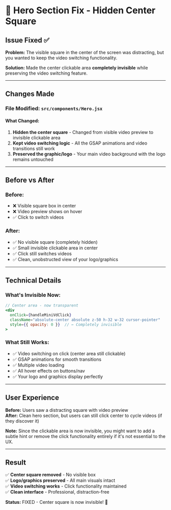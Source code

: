 # 🎯 Hero Section Fix - Hidden Center Square

## Issue Fixed ✅

**Problem:** The visible square in the center of the screen was distracting, but you wanted to keep the video switching functionality.

**Solution:** Made the center clickable area **completely invisible** while preserving the video switching feature.

---

## Changes Made

### File Modified: `src/components/Hero.jsx`

#### What Changed:
1. **Hidden the center square** - Changed from visible video preview to invisible clickable area
2. **Kept video switching logic** - All the GSAP animations and video transitions still work
3. **Preserved the graphic/logo** - Your main video background with the logo remains untouched

---

## Before vs After

### Before:
- ❌ Visible square box in center
- ❌ Video preview shows on hover
- ✅ Click to switch videos

### After:
- ✅ No visible square (completely hidden)
- ✅ Small invisible clickable area in center
- ✅ Click still switches videos
- ✅ Clean, unobstructed view of your logo/graphics

---

## Technical Details

### What's Invisible Now:
```jsx
// Center area - now transparent
<div 
  onClick={handleMiniVdClick}
  className="absolute-center absolute z-50 h-32 w-32 cursor-pointer"
  style={{ opacity: 0 }}  // ← Completely invisible
>
```

### What Still Works:
- ✅ Video switching on click (center area still clickable)
- ✅ GSAP animations for smooth transitions
- ✅ Multiple video loading
- ✅ All hover effects on buttons/nav
- ✅ Your logo and graphics display perfectly

---

## User Experience

**Before:** Users saw a distracting square with video preview  
**After:** Clean hero section, but users can still click center to cycle videos (if they discover it)

**Note:** Since the clickable area is now invisible, you might want to add a subtle hint or remove the click functionality entirely if it's not essential to the UX.

---

## Result

✅ **Center square removed** - No visible box  
✅ **Logo/graphics preserved** - All main visuals intact  
✅ **Video switching works** - Click functionality maintained  
✅ **Clean interface** - Professional, distraction-free  

**Status:** FIXED - Center square is now invisible! 🎯
